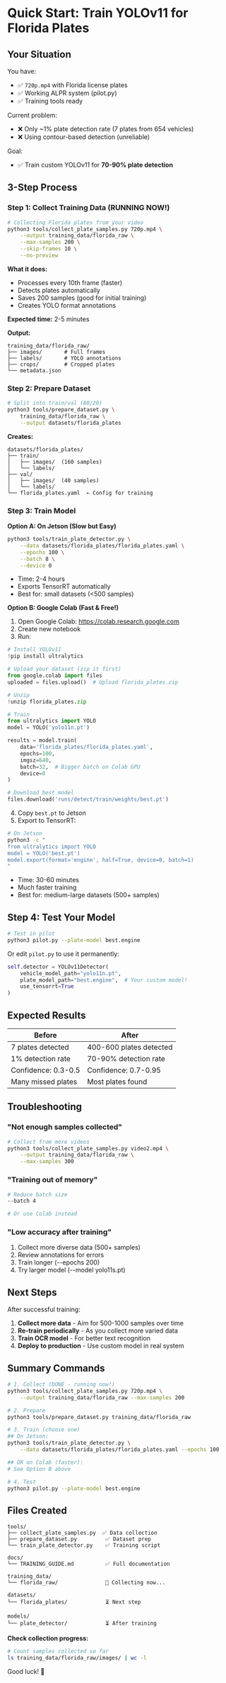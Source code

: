 # Quick Start: Train YOLOv11 for Florida Plates

## Your Situation

You have:
- ✅ `720p.mp4` with Florida license plates
- ✅ Working ALPR system (pilot.py)
- ✅ Training tools ready

Current problem:
- ❌ Only ~1% plate detection rate (7 plates from 654 vehicles)
- ❌ Using contour-based detection (unreliable)

Goal:
- ✅ Train custom YOLOv11 for **70-90% plate detection**

## 3-Step Process

### Step 1: Collect Training Data (RUNNING NOW!)

```bash
# Collecting Florida plates from your video
python3 tools/collect_plate_samples.py 720p.mp4 \
    --output training_data/florida_raw \
    --max-samples 200 \
    --skip-frames 10 \
    --no-preview
```

**What it does:**
- Processes every 10th frame (faster)
- Detects plates automatically
- Saves 200 samples (good for initial training)
- Creates YOLO format annotations

**Expected time:** 2-5 minutes

**Output:**
```
training_data/florida_raw/
├── images/       # Full frames
├── labels/       # YOLO annotations
├── crops/        # Cropped plates
└── metadata.json
```

### Step 2: Prepare Dataset

```bash
# Split into train/val (80/20)
python3 tools/prepare_dataset.py \
    training_data/florida_raw \
    --output datasets/florida_plates
```

**Creates:**
```
datasets/florida_plates/
├── train/
│   ├── images/  (160 samples)
│   └── labels/
├── val/
│   ├── images/  (40 samples)
│   └── labels/
└── florida_plates.yaml  ← Config for training
```

### Step 3: Train Model

**Option A: On Jetson (Slow but Easy)**
```bash
python3 tools/train_plate_detector.py \
    --data datasets/florida_plates/florida_plates.yaml \
    --epochs 100 \
    --batch 8 \
    --device 0
```

- Time: 2-4 hours
- Exports TensorRT automatically
- Best for: small datasets (<500 samples)

**Option B: Google Colab (Fast & Free!)**

1. Open Google Colab: https://colab.research.google.com
2. Create new notebook
3. Run:

```python
# Install YOLOv11
!pip install ultralytics

# Upload your dataset (zip it first)
from google.colab import files
uploaded = files.upload()  # Upload florida_plates.zip

# Unzip
!unzip florida_plates.zip

# Train
from ultralytics import YOLO
model = YOLO('yolo11n.pt')

results = model.train(
    data='florida_plates/florida_plates.yaml',
    epochs=100,
    imgsz=640,
    batch=32,  # Bigger batch on Colab GPU
    device=0
)

# Download best model
files.download('runs/detect/train/weights/best.pt')
```

4. Copy `best.pt` to Jetson
5. Export to TensorRT:

```bash
# On Jetson
python3 -c "
from ultralytics import YOLO
model = YOLO('best.pt')
model.export(format='engine', half=True, device=0, batch=1)
"
```

- Time: 30-60 minutes
- Much faster training
- Best for: medium-large datasets (500+ samples)

## Step 4: Test Your Model

```bash
# Test in pilot
python3 pilot.py --plate-model best.engine
```

Or edit `pilot.py` to use it permanently:

```python
self.detector = YOLOv11Detector(
    vehicle_model_path="yolo11n.pt",
    plate_model_path="best.engine",  # Your custom model!
    use_tensorrt=True
)
```

## Expected Results

| Before | After |
|--------|-------|
| 7 plates detected | 400-600 plates detected |
| 1% detection rate | 70-90% detection rate |
| Confidence: 0.3-0.5 | Confidence: 0.7-0.95 |
| Many missed plates | Most plates found |

## Troubleshooting

### "Not enough samples collected"

```bash
# Collect from more videos
python3 tools/collect_plate_samples.py video2.mp4 \
    --output training_data/florida_raw \
    --max-samples 300
```

### "Training out of memory"

```bash
# Reduce batch size
--batch 4

# Or use Colab instead
```

### "Low accuracy after training"

1. Collect more diverse data (500+ samples)
2. Review annotations for errors
3. Train longer (--epochs 200)
4. Try larger model (--model yolo11s.pt)

## Next Steps

After successful training:

1. **Collect more data** - Aim for 500-1000 samples over time
2. **Re-train periodically** - As you collect more varied data
3. **Train OCR model** - For better text recognition
4. **Deploy to production** - Use custom model in real system

## Summary Commands

```bash
# 1. Collect (DONE - running now!)
python3 tools/collect_plate_samples.py 720p.mp4 \
    --output training_data/florida_raw --max-samples 200

# 2. Prepare
python3 tools/prepare_dataset.py training_data/florida_raw

# 3. Train (choose one)
## On Jetson:
python3 tools/train_plate_detector.py \
    --data datasets/florida_plates/florida_plates.yaml --epochs 100

## OR on Colab (faster):
# See Option B above

# 4. Test
python3 pilot.py --plate-model best.engine
```

## Files Created

```
tools/
├── collect_plate_samples.py  ✅ Data collection
├── prepare_dataset.py         ✅ Dataset prep
└── train_plate_detector.py    ✅ Training script

docs/
└── TRAINING_GUIDE.md          ✅ Full documentation

training_data/
└── florida_raw/               🏃 Collecting now...

datasets/
└── florida_plates/            ⏳ Next step

models/
└── plate_detector/            ⏳ After training
```

**Check collection progress:**
```bash
# Count samples collected so far
ls training_data/florida_raw/images/ | wc -l
```

Good luck! 🚀
